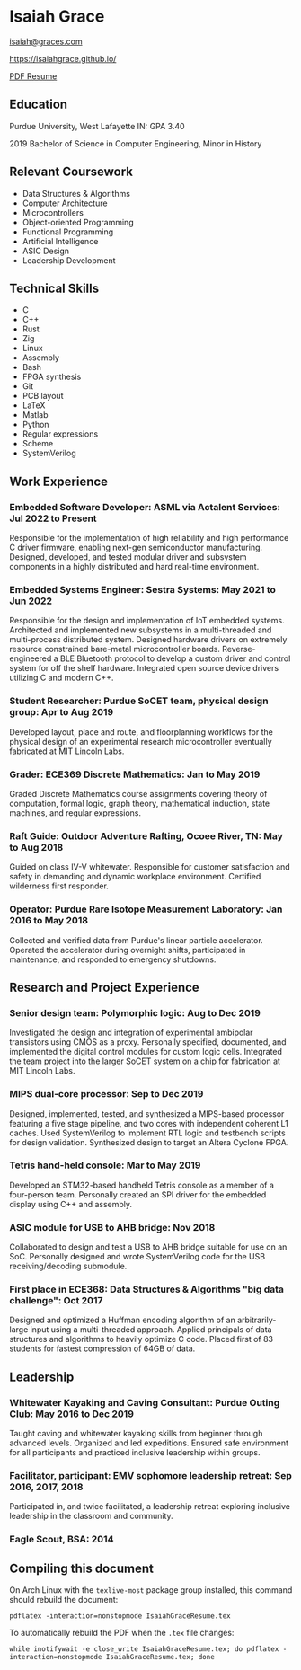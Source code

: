 # Isaiah Grace

isaiah@graces.com

https://isaiahgrace.github.io/


[PDF Resume](IsaiahGraceResume.pdf)

## Education

Purdue University, West Lafayette IN: GPA 3.40

2019 Bachelor of Science in Computer Engineering, Minor in History


## Relevant Coursework
* Data Structures \& Algorithms
* Computer Architecture
* Microcontrollers
* Object-oriented Programming
* Functional Programming
* Artificial Intelligence
* ASIC Design
* Leadership Development


## Technical Skills
* C
* C++
* Rust
* Zig
* Linux
* Assembly
* Bash
* FPGA synthesis
* Git
* PCB layout
* LaTeX
* Matlab
* Python
* Regular expressions
* Scheme
* SystemVerilog


## Work Experience

### Embedded Software Developer: ASML via Actalent Services: Jul 2022 to Present
Responsible for the implementation of high reliability and high performance C driver firmware, enabling next-gen semiconductor manufacturing. Designed, developed, and tested modular driver and subsystem components in a highly distributed and hard real-time environment.

### Embedded Systems Engineer: Sestra Systems: May 2021 to Jun 2022
Responsible for the design and implementation of IoT embedded systems. Architected and implemented new subsystems in a multi-threaded and multi-process distributed system. Designed hardware drivers on extremely resource constrained bare-metal microcontroller boards. Reverse-engineered a BLE Bluetooth protocol to develop a custom driver and control system for off the shelf hardware. Integrated open source device drivers utilizing C and modern C++.

### Student Researcher: Purdue SoCET team, physical design group: Apr to Aug 2019
Developed layout, place and route, and floorplanning workflows for the physical design of an experimental research microcontroller eventually fabricated at MIT Lincoln Labs.

### Grader: ECE369 Discrete Mathematics: Jan to May 2019
Graded Discrete Mathematics course assignments covering theory of computation, formal logic, graph theory, mathematical induction, state machines, and regular expressions.

### Raft Guide: Outdoor Adventure Rafting, Ocoee River, TN: May to Aug 2018
Guided on class IV-V whitewater. Responsible for customer satisfaction and safety in demanding and dynamic workplace environment. Certified wilderness first responder.

### Operator: Purdue Rare Isotope Measurement Laboratory: Jan 2016 to May 2018
Collected and verified data from Purdue's linear particle accelerator. Operated the accelerator during overnight shifts, participated in maintenance, and responded to emergency shutdowns.


## Research and Project Experience

### Senior design team: Polymorphic logic: Aug to Dec 2019
Investigated the design and integration of experimental ambipolar transistors using CMOS as a proxy. Personally specified, documented, and implemented the digital control modules for custom logic cells. Integrated the team project into the larger SoCET system on a chip for fabrication at MIT Lincoln Labs.

### MIPS dual-core processor: Sep to Dec 2019
Designed, implemented, tested, and synthesized a MIPS-based processor featuring a five stage pipeline, and two cores with independent coherent L1 caches. Used SystemVerilog to implement RTL logic and testbench scripts for design validation. Synthesized design to target an Altera Cyclone FPGA.

### Tetris hand-held console: Mar to May 2019
Developed an STM32-based handheld Tetris console as a member of a four-person team. Personally created an SPI driver for the embedded display using C++ and assembly.

### ASIC module for USB to AHB bridge: Nov 2018
Collaborated to design and test a USB to AHB bridge suitable for use on an SoC. Personally designed and wrote SystemVerilog code for the USB receiving/decoding submodule.

### First place in ECE368: Data Structures & Algorithms "big data challenge": Oct 2017
Designed and optimized a Huffman encoding algorithm of an arbitrarily-large input using a multi-threaded approach. Applied principals of data structures and algorithms to heavily optimize C code. Placed first of 83 students for fastest compression of 64GB of data.


## Leadership

### Whitewater Kayaking and Caving Consultant: Purdue Outing Club: May 2016 to Dec 2019
Taught caving and whitewater kayaking skills from beginner through advanced levels. Organized and led expeditions. Ensured safe environment for all participants and practiced inclusive leadership within groups.

### Facilitator, participant: EMV sophomore leadership retreat: Sep 2016, 2017, 2018
Participated in, and twice facilitated, a leadership retreat exploring inclusive leadership in the classroom and community.

### Eagle Scout, BSA: 2014

## Compiling this document
On Arch Linux with the `texlive-most` package group installed, this command should rebuild the document:
```shell
pdflatex -interaction=nonstopmode IsaiahGraceResume.tex
```
To automatically rebuild the PDF when the `.tex` file changes:
```shell
while inotifywait -e close_write IsaiahGraceResume.tex; do pdflatex -interaction=nonstopmode IsaiahGraceResume.tex; done
```
